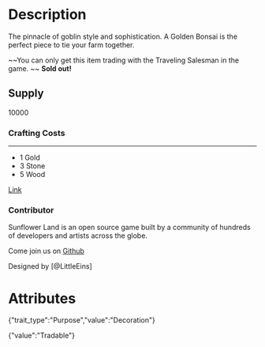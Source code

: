 # Description

The pinnacle of goblin style and sophistication. A Golden Bonsai is the perfect piece to tie your farm together.

~~You can only get this item trading with the Traveling Salesman in the game. ~~ **Sold out!**

## Supply

10000

### Crafting Costs

---

- 1 Gold
- 3 Stone
- 5 Wood

[Link](https://docs.sunflower-land.com/player-guides/rare-and-limited-items#decorations)

### Contributor

Sunflower Land is an open source game built by a community of hundreds of developers and artists across the globe.

Come join us on [Github](https://github.com/sunflower-land/sunflower-land)

Designed by [@LittleEins]

# Attributes

{"trait_type":"Purpose","value":"Decoration"}

{"value":"Tradable"}
